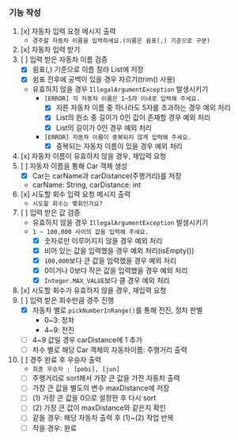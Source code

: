 ### 기능 작성
1. [x] 자동차 입력 요청 메시지 출력
    - `경주할 자동차 이름을 입력하세요.(이름은 쉼표(,) 기준으로 구분)`
2. [x] 자동차 입력 받기
3. [ ] 입력 받은 자동차 이름 검증   
   - [x] 쉼표(,) 기준으로 이름 잘라 List에 저장
   - [x] 쉼표 전후에 공백이 있을 경우 자르기(trim() 사용)
   - 유효하지 않을 경우 `IllegalArgumentException` 발생시키기
     - `[ERROR] 각 자동차 이름은 1~5자 이내로 입력해 주세요.`
       - [x] 자른 자동차 이름 중 하나라도 5자를 초과하는 경우 예외 처리
       - [x] List의 원소 중 길이가 0인 값이 존재할 경우 예외 처리
       - [x] List의 길이가 0인 경우 예외 처리
     - `[ERROR] 자동차 이름이 중복되지 않게 입력해 주세요.`
       - [X] 중복되는 자동차 이름이 있을 경우 예외 처리
4. [x] 자동차 이름이 유효하지 않을 경우, 재입력 요청
5. [ ] 자동차 이름을 통해 Car 객체 생성
    - [x] Car는 carName과 carDistance(주행거리)를 저장
    - carName: String, carDistance: int
6. [x] 시도할 회수 입력 요청 메시지 출력
    - `시도할 회수는 몇회인가요?`
7. [ ] 입력 받은 값 검증
    - 유효하지 않을 경우 `IllegalArgumentException` 발생시키기
    - `1 ~ 100,000 사이의 값을 입력해 주세요.`
      - [x] 숫자로만 이루어지지 않을 경우 예외 처리
      - [x] 비어 있는 값을 입력했을 경우 예외 처리(isEmpty())
      - [x] `100,000`보다 큰 값을 입력했을 경우 예외 처리
      - [X] 0이거나 0보다 작은 값을 입력했을 경우 예외 처리
      - [x] `Integer.MAX_VALUE`보다 클 경우 예외 처리
8. [x] 시도할 회수가 유효하지 않을 경우, 재입력 요청
9. [ ] 입력 받은 회수만큼 경주 진행
    - [x] 자동차 별로 `pickNumberInRange()`를 통해 전진, 정차 판별
      - 0~3: 정차
      - 4~9: 전진
    - [ ] 4~9 값일 경우 carDistance에 1 추가
    - [ ] 차수 별로 해당 Car 객체의 자동차이름: 주행거리 출력
10. [ ] 경주 완료 후 우승자 출력
     - `최종 우승자 : [pobi], [jun]`
     - [ ] 주행거리로 sort해서 가장 큰 값을 가진 자동차 출력
     - [ ] 가장 큰 값을 별도의 변수 maxDistance에 저장
     - [ ] (1) 가장 큰 값을 0으로 설정한 후 다시 sort
     - [ ] (2) 가장 큰 값이 maxDistance와 같은지 확인
     - [ ] 같을 경우: 해당 자동차 출력 후 (1)~(2) 작업 반복
     - [ ] 작을 경우: 완료